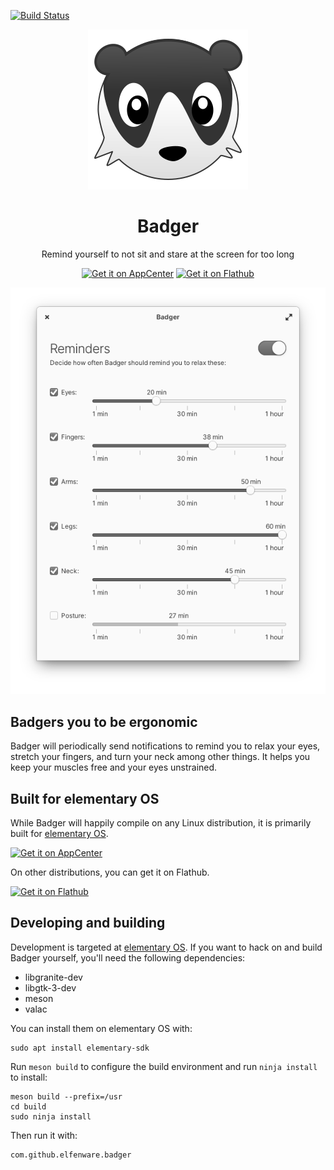 [![Build Status](https://api.travis-ci.com/elfenware/badger.svg?branch=master)](https://travis-ci.com/github/elfenware/badger)

<p align="center">
    <img src="data/icons/128/com.github.elfenware.badger.svg" alt="Icon" />
</p>

<h1 align="center">Badger</h1>
<p align="center">Remind yourself to not sit and stare at the screen for too long</p>

<p align="center">
  <a href="https://appcenter.elementary.io/com.github.elfenware.badger"><img src="https://appcenter.elementary.io/badge.svg" alt="Get it on AppCenter" height="75px" /></a>
  <a href="https://flathub.org/apps/details/com.github.elfenware.badger"><img src="https://flathub.org/assets/badges/flathub-badge-en.svg" alt="Get it on Flathub" height="75px" /></a>
</p>

<p align="center">
    <img src="data/window-screenshot.png" alt="Screenshot">
</p>


## Badgers you to be ergonomic

Badger will periodically send notifications to remind you to relax your eyes,
stretch your fingers, and turn your neck among other things. It helps you keep
your muscles free and your eyes unstrained.


## Built for elementary OS

While Badger will happily compile on any Linux distribution, it is primarily
built for [elementary OS].

<a href="https://appcenter.elementary.io/com.github.elfenware.badger"><img src="https://appcenter.elementary.io/badge.svg" alt="Get it on AppCenter" height="75px" /></a>

On other distributions, you can get it on Flathub.

<a href="https://flathub.org/apps/details/com.github.elfenware.badger"><img src="https://flathub.org/assets/badges/flathub-badge-en.svg" alt="Get it on Flathub" height="75px" /></a>


## Developing and building

Development is targeted at [elementary OS]. If you want to hack on and
build Badger yourself, you'll need the following dependencies:

* libgranite-dev
* libgtk-3-dev
* meson
* valac

You can install them on elementary OS with:

```shell
sudo apt install elementary-sdk
```

Run `meson build` to configure the build environment and run `ninja install`
to install:

```shell
meson build --prefix=/usr
cd build
sudo ninja install
```

Then run it with:

```shell
com.github.elfenware.badger
```

[elementary OS]: https://elementary.io
